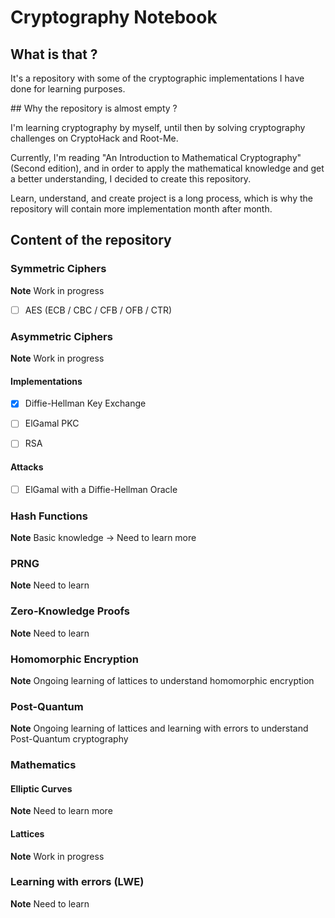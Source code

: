 # Cryptography Notebook

## What is that ?

It's a repository with some of the cryptographic implementations I have done for learning purposes.

## Why the repository is almost empty ?

I'm learning cryptography by myself, until then by solving cryptography challenges on CryptoHack and Root-Me.

Currently, I'm reading "An Introduction to Mathematical Cryptography" (Second edition), and in order to apply the mathematical knowledge and get a better understanding, I decided to create this repository.

Learn, understand, and create project is a long process, which is why the repository will contain more implementation month after month.

## Content of the repository

### Symmetric Ciphers

**Note** Work in progress

- [ ] AES (ECB / CBC / CFB / OFB / CTR)

### Asymmetric Ciphers

**Note** Work in progress

#### Implementations

- [X] Diffie-Hellman Key Exchange

- [ ] ElGamal PKC

- [ ] RSA

#### Attacks

- [ ] ElGamal with a Diffie-Hellman Oracle

### Hash Functions

**Note** Basic knowledge -> Need to learn more

### PRNG

**Note** Need to learn

### Zero-Knowledge Proofs

**Note** Need to learn

### Homomorphic Encryption

**Note** Ongoing learning of lattices to understand homomorphic encryption

### Post-Quantum

**Note** Ongoing learning of lattices and learning with errors to understand Post-Quantum cryptography

### Mathematics

#### Elliptic Curves

**Note** Need to learn more

#### Lattices

**Note** Work in progress

### Learning with errors (LWE)

**Note** Need to learn